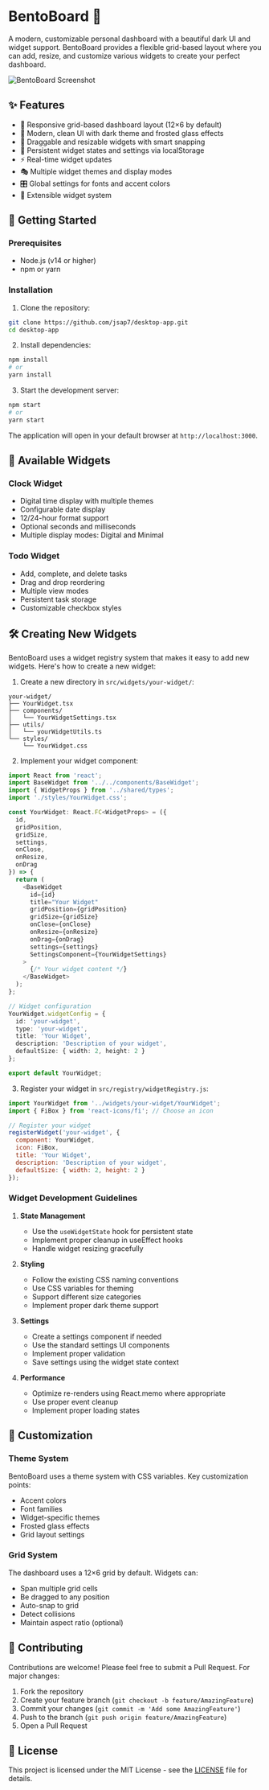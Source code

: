 # BentoBoard 🍱

A modern, customizable personal dashboard with a beautiful dark UI and widget support. BentoBoard provides a flexible grid-based layout where you can add, resize, and customize various widgets to create your perfect dashboard.

![BentoBoard Screenshot](screenshot.png)

## ✨ Features

- 🎯 Responsive grid-based dashboard layout (12×6 by default)
- 🎨 Modern, clean UI with dark theme and frosted glass effects
- 🔄 Draggable and resizable widgets with smart snapping
- 💾 Persistent widget states and settings via localStorage
- ⚡ Real-time widget updates
- 🎭 Multiple widget themes and display modes
- 🎛️ Global settings for fonts and accent colors
- 🧩 Extensible widget system

## 🚀 Getting Started

### Prerequisites

- Node.js (v14 or higher)
- npm or yarn

### Installation

1. Clone the repository:
```bash
git clone https://github.com/jsap7/desktop-app.git
cd desktop-app
```

2. Install dependencies:
```bash
npm install
# or
yarn install
```

3. Start the development server:
```bash
npm start
# or
yarn start
```

The application will open in your default browser at `http://localhost:3000`.

## 🧩 Available Widgets

### Clock Widget
- Digital time display with multiple themes
- Configurable date display
- 12/24-hour format support
- Optional seconds and milliseconds
- Multiple display modes: Digital and Minimal

### Todo Widget
- Add, complete, and delete tasks
- Drag and drop reordering
- Multiple view modes
- Persistent task storage
- Customizable checkbox styles

## 🛠️ Creating New Widgets

BentoBoard uses a widget registry system that makes it easy to add new widgets. Here's how to create a new widget:

1. Create a new directory in `src/widgets/your-widget/`:
```
your-widget/
├── YourWidget.tsx
├── components/
│   └── YourWidgetSettings.tsx
├── utils/
│   └── yourWidgetUtils.ts
└── styles/
    └── YourWidget.css
```

2. Implement your widget component:
```typescript
import React from 'react';
import BaseWidget from '../../components/BaseWidget';
import { WidgetProps } from '../shared/types';
import './styles/YourWidget.css';

const YourWidget: React.FC<WidgetProps> = ({
  id,
  gridPosition,
  gridSize,
  settings,
  onClose,
  onResize,
  onDrag
}) => {
  return (
    <BaseWidget
      id={id}
      title="Your Widget"
      gridPosition={gridPosition}
      gridSize={gridSize}
      onClose={onClose}
      onResize={onResize}
      onDrag={onDrag}
      settings={settings}
      SettingsComponent={YourWidgetSettings}
    >
      {/* Your widget content */}
    </BaseWidget>
  );
};

// Widget configuration
YourWidget.widgetConfig = {
  id: 'your-widget',
  type: 'your-widget',
  title: 'Your Widget',
  description: 'Description of your widget',
  defaultSize: { width: 2, height: 2 }
};

export default YourWidget;
```

3. Register your widget in `src/registry/widgetRegistry.js`:
```javascript
import YourWidget from '../widgets/your-widget/YourWidget';
import { FiBox } from 'react-icons/fi'; // Choose an icon

// Register your widget
registerWidget('your-widget', {
  component: YourWidget,
  icon: FiBox,
  title: 'Your Widget',
  description: 'Description of your widget',
  defaultSize: { width: 2, height: 2 }
});
```

### Widget Development Guidelines

1. **State Management**
   - Use the `useWidgetState` hook for persistent state
   - Implement proper cleanup in useEffect hooks
   - Handle widget resizing gracefully

2. **Styling**
   - Follow the existing CSS naming conventions
   - Use CSS variables for theming
   - Support different size categories
   - Implement proper dark theme support

3. **Settings**
   - Create a settings component if needed
   - Use the standard settings UI components
   - Implement proper validation
   - Save settings using the widget state context

4. **Performance**
   - Optimize re-renders using React.memo where appropriate
   - Use proper event cleanup
   - Implement proper loading states

## 🎨 Customization

### Theme System
BentoBoard uses a theme system with CSS variables. Key customization points:

- Accent colors
- Font families
- Widget-specific themes
- Frosted glass effects
- Grid layout settings

### Grid System
The dashboard uses a 12×6 grid by default. Widgets can:

- Span multiple grid cells
- Be dragged to any position
- Auto-snap to grid
- Detect collisions
- Maintain aspect ratio (optional)

## 🤝 Contributing

Contributions are welcome! Please feel free to submit a Pull Request. For major changes:

1. Fork the repository
2. Create your feature branch (`git checkout -b feature/AmazingFeature`)
3. Commit your changes (`git commit -m 'Add some AmazingFeature'`)
4. Push to the branch (`git push origin feature/AmazingFeature`)
5. Open a Pull Request

## 📝 License

This project is licensed under the MIT License - see the [LICENSE](LICENSE) file for details. 
